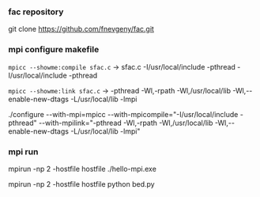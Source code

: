 ### fac repository
git clone https://github.com/fnevgeny/fac.git

### mpi configure makefile

```mpicc --showme:compile sfac.c```
-> sfac.c -I/usr/local/include -pthread -I/usr/local/include -pthread

```mpicc --showme:link sfac.c```
-> -pthread -Wl,-rpath -Wl,/usr/local/lib -Wl,--enable-new-dtags -L/usr/local/lib -lmpi

./configure --with-mpi=mpicc --with-mpicompile="-I/usr/local/include -pthread" --with-mpilink="-pthread -Wl,-rpath -Wl,/usr/local/lib -Wl,--enable-new-dtags -L/usr/local/lib -lmpi"

### mpi run
mpirun -np 2 -hostfile hostfile ./hello-mpi.exe

mpirun -np 2 -hostfile hostfile python bed.py